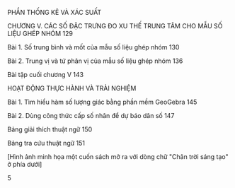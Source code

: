 PHẦN THỐNG KÊ VÀ XÁC SUẤT

CHƯƠNG V. CÁC SỐ ĐẶC TRƯNG ĐO XU THẾ TRUNG TÂM
CHO MẪU SỐ LIỆU GHÉP NHÓM                                                                129

Bài 1. Số trung bình và mốt của mẫu số liệu ghép nhóm                                                130

Bài 2. Trung vị và tứ phân vị của mẫu số liệu ghép nhóm                                              136

Bài tập cuối chương V                                                                                                    143

HOẠT ĐỘNG THỰC HÀNH VÀ TRẢI NGHIỆM

Bài 1. Tìm hiểu hàm số lượng giác bằng phần mềm GeoGebra                                      145

Bài 2. Dùng công thức cấp số nhân để dự báo dân số                                                     147

Bảng giải thích thuật ngữ                                                                                                 150

Bảng tra cứu thuật ngữ                                                                                                     151

[Hình ảnh minh họa một cuốn sách mở ra với dòng chữ "Chân trời sáng tạo" ở phía dưới]

5
